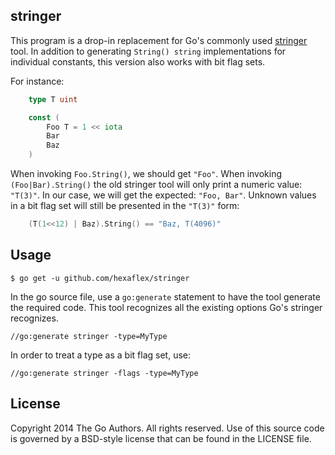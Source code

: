 ## stringer

This program is a drop-in replacement for Go's commonly used [stringer][1] tool.
In addition to generating `String() string` implementations for individual
constants, this version also works with bit flag sets.

[1]: https://golang.org/x/tools/cmd/stringer

For instance:

```go
    type T uint

    const (
        Foo T = 1 << iota
        Bar
        Baz
    )
```

When invoking `Foo.String()`, we should get `"Foo"`. When invoking `(Foo|Bar).String()` the old stringer tool will only print a numeric value: `"T(3)"`. In our case, we will get the expected: `"Foo, Bar"`. Unknown values in a bit flag set will still be presented in the `"T(3)"` form:

```go
    (T(1<<12) | Baz).String() == "Baz, T(4096)"
```


## Usage

    $ go get -u github.com/hexaflex/stringer

In the go source file, use a `go:generate` statement to have the tool generate the required code. This tool recognizes all the existing options Go's stringer recognizes.

    //go:generate stringer -type=MyType

In order to treat a type as a bit flag set, use:

    //go:generate stringer -flags -type=MyType


## License

Copyright 2014 The Go Authors. All rights reserved. Use of this source code is governed by a BSD-style license that can be found in the LICENSE file.

